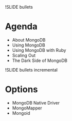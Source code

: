 !SLIDE bullets

# Agenda #

* About MongoDB
* Using MongoDB
* <span class="current">Using MongoDB with Ruby</span>
* Scaling Out
* The Dark Side of MongoDB

!SLIDE bullets incremental

# Options #

* MongoDB Native Driver
* MongoMapper
* Mongoid